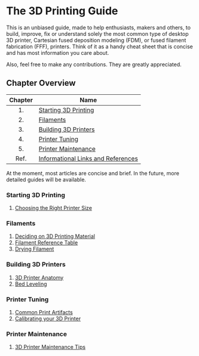 # The 3D Printing Guide

This is an unbiased guide, made to help enthusiasts, makers and others, to build, improve, fix or understand solely the most common type of desktop 3D printer, Cartesian fused deposition modeling (FDM), or fused filament fabrication (FFF), printers. Think of it as a handy cheat sheet that is concise and has most information you care about.

Also, feel free to make any contributions. They are greatly appreciated.

## Chapter Overview

Chapter|Name
 :---: |----
1.|[Starting 3D Printing](#starting-3d-printing)
2.|[Filaments](#filaments)
3.|[Building 3D Printers](#building-3d-printers)
4.|[Printer Tuning](#printer-tuning)
5.|[Printer Maintenance](#printer-maintenance)
Ref.|[Informational Links and References](/pages/resources.md)

At the moment, most articles are concise and brief. In the future, more detailed guides will be available.

### Starting 3D Printing

1. [Choosing the Right Printer Size](/pages/choosingprintersize.md)

### Filaments

1. [Deciding on 3D Printing Material](/pages/choosingfilament.md)
2. [Filament Reference Table](/pages/filamentreference.md)
3. [Drying Filament](/pages/dryingfilament.md)

### Building 3D Printers

1. [3D Printer Anatomy](/pages/printeranatomy.md)
2. [Bed Leveling](/pages/bedleveling.md)

### Printer Tuning

1. [Common Print Artifacts](/pages/commonprintartifacts.md)
2. [Calibrating your 3D Printer](/pages/printercalibration.md)

### Printer Maintenance

1. [3D Printer Maintenance Tips](/pages/maintenancetips.md)
